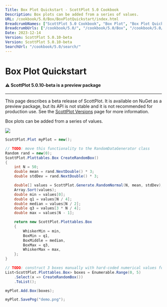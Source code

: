 ```yaml
---
Title: Box Plot Quickstart - ScottPlot 5.0 Cookbook
Description: Box plots can be added from a series of values.
URL: /cookbook/5.0/Box/BoxPlotQuickstart/index.html
BreadcrumbNames: ["ScottPlot 5.0 Cookbook", "Box Plot", "Box Plot Quickstart"]
BreadcrumbUrls: ["/cookbook/5.0/", "/cookbook/5.0/Box", "/cookbook/5.0/Box/BoxPlotQuickstart"]
Date: 2023-12-14
Version: ScottPlot 5.0.10-beta
Version: ScottPlot 5.0.10-beta
SearchUrl: "/cookbook/5.0/search/"
---
```


# Box Plot Quickstart



<div class='alert alert-warning' role='alert'><h4 class='alert-heading py-0 my-0'>⚠️ ScottPlot 5.0.10-beta is a preview package</h4><hr /><p class='mb-0'><span class='fw-semibold'>This page describes a beta release of ScottPlot.</span> It is available on NuGet as a preview package, but its API is not stable and it is not recommended for production use. See the <a href='https://scottplot.net/versions/'>ScottPlot Versions</a> page for more information. </p></div>



Box plots can be added from a series of values.

[![](/cookbook/5.0/images/BoxPlotQuickstart.png)](/cookbook/5.0/images/BoxPlotQuickstart.png)

```cs
ScottPlot.Plot myPlot = new();

// TODO: move this functionality to the RandomDataGenerator class
Random rand = new(0);
ScottPlot.Plottables.Box CreateRandomBox()
{
    int N = 50;
    double mean = rand.NextDouble() * 3;
    double stdDev = rand.NextDouble() * 3;

    double[] values = ScottPlot.Generate.RandomNormal(N, mean, stdDev);
    Array.Sort(values);
    double min = values[0];
    double q1 = values[N / 4];
    double median = values[N / 2];
    double q3 = values[3 * N / 4];
    double max = values[N - 1];

    return new ScottPlot.Plottables.Box
    {
        WhiskerMin = min,
        BoxMin = q1,
        BoxMiddle = median,
        BoxMax = q3,
        WhiskerMax = max,
    };
}

// TODO: construct 3 boxes manually with hard-coded numerical values for simplicity
List<ScottPlot.Plottables.Box> boxes = Enumerable.Range(0, 5)
    .Select(x => CreateRandomBox())
    .ToList();

myPlot.Add.Box(boxes);

myPlot.SavePng("demo.png");

```

